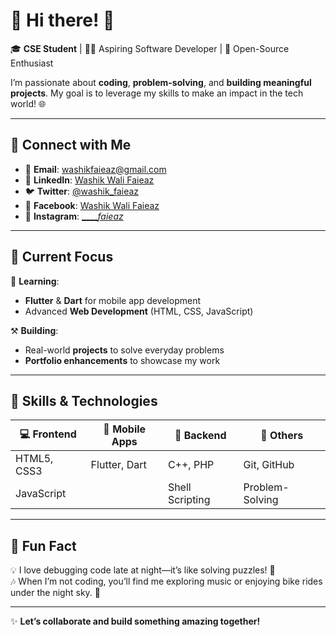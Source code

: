 # 🌟 Hi there! 👋  


🎓 **CSE Student** | 🧑‍💻 Aspiring Software Developer | 🚀 Open-Source Enthusiast  

I’m passionate about **coding**, **problem-solving**, and **building meaningful projects**. My goal is to leverage my skills to make an impact in the tech world! 🌐  

---

## 🔗 Connect with Me  
- 📧 **Email**: [washikfaieaz@gmail.com](mailto:washikfaieaz@gmail.com)  
- 💼 **LinkedIn**: [Washik Wali Faieaz](https://www.linkedin.com/in/washik-wali-faieaz-169a78263)  
- 🐦 **Twitter**: [@washik_faieaz](https://twitter.com/washik_faieaz)  
- 📘 **Facebook**: [Washik Wali Faieaz](https://www.facebook.com/wali.faieaz.1)
- 📸 **Instagram**: [_____faieaz_](https://www.instagram.com/_____faieaz_/)

---

## 🚀 Current Focus  
🌱 **Learning**:  
- **Flutter** & **Dart** for mobile app development  
- Advanced **Web Development** (HTML, CSS, JavaScript)  

⚒️ **Building**:  
- Real-world **projects** to solve everyday problems  
- **Portfolio enhancements** to showcase my work  

---

## 🎯 Skills & Technologies  
| 💻 Frontend | 📱 Mobile Apps | 🔧 Backend | 🔗 Others |
|-------------|---------------|------------|-----------|
| HTML5, CSS3 | Flutter, Dart | C++, PHP   | Git, GitHub |
| JavaScript   |               | Shell Scripting | Problem-Solving |

---

## 🌟 Fun Fact  
💡 I love debugging code late at night—it’s like solving puzzles! 🧩  
🎶 When I’m not coding, you’ll find me exploring music or enjoying bike rides under the night sky. 🌌

---

✨ **Let’s collaborate and build something amazing together!**  
